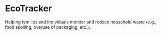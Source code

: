 # EcoTracker
Helping families and individuals monitor and reduce household waste (e.g., food spoiling, overuse of packaging, etc.).
